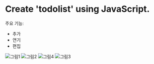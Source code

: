 # Create 'todolist' using JavaScript.

<!-- Bullet list -->

주요 기능:

- 추가
- 연기
- 편집

![그림1](https://user-images.githubusercontent.com/88026797/135741860-36811325-891a-4053-9848-438c1bf04dca.png)
![그림2](https://user-images.githubusercontent.com/88026797/135741881-fdfe7707-b1e5-435b-b50e-b53d47aa18a9.png)
![그림4](https://user-images.githubusercontent.com/88026797/135741932-f6e09836-4ffe-44df-801d-a36a6118db40.png)
![그림3](https://user-images.githubusercontent.com/88026797/135741887-32c1514f-fbf7-491e-a18f-b6b31a0337c3.png)
